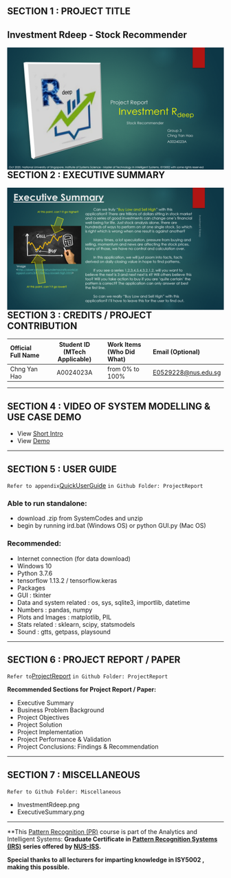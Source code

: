 ## SECTION 1 : PROJECT TITLE
## Investment Rdeep - Stock Recommender

<img src="Miscellaneous/InvestmentRdeep.png"
     style="float: left; margin-right: 0px;" />

---

## SECTION 2 : EXECUTIVE SUMMARY

<img src="Miscellaneous/ExecutiveSummary.png"
     style="float: left; margin-right: 0px;" />

---

## SECTION 3 : CREDITS / PROJECT CONTRIBUTION

| Official Full Name  | Student ID (MTech Applicable)  | Work Items (Who Did What) | Email (Optional) |
| :------------ |:---------------:| :-----| :-----|
| Chng Yan Hao | A0024023A | from 0% to 100% | E0529228@nus.edu.sg |


---

## SECTION 4 : VIDEO OF SYSTEM MODELLING & USE CASE DEMO

- View [Short Intro](https://www.youtube.com/)
- View [Demo](https://www.youtube.com/)

---

## SECTION 5 : USER GUIDE

`Refer to appendix`[QuickUserGuide](https://github.com/RyanChngYanHao/PRS-PT-2020-06-20-ISY5002-GRP3-Investment_Rdeep/blob/master/ProjectReport/QuickUserGuide.pdf) `in Github Folder: ProjectReport`

### Able to run standalone:

- download .zip from SystemCodes and unzip
- begin by running ird.bat (Windows OS) or python GUI.py (Mac OS)

### Recommended: 
- Internet connection (for data download)
- Windows 10
- Python 3.7.6
- tensorflow 1.13.2 / tensorflow.keras
- Packages
-	GUI 				: tkinter
- 	Data and system related 	: os, sys, sqlite3, importlib, datetime
- 	Numbers 			: pandas, numpy
-	Plots and Images 		: matplotlib, PIL
-	Stats related			: sklearn, scipy, statsmodels
-	Sound				: gtts, getpass, playsound

---
## SECTION 6 : PROJECT REPORT / PAPER

`Refer to`[ProjectReport](https://github.com/RyanChngYanHao/PRS-PT-2020-06-20-ISY5002-GRP3-Investment_Rdeep/blob/master/ProjectReport/ProjectReport.pdf) `in Github Folder: ProjectReport`

**Recommended Sections for Project Report / Paper:**
- Executive Summary
- Business Problem Background
- Project Objectives
- Project Solution
- Project Implementation
- Project Performance & Validation
- Project Conclusions: Findings & Recommendation

---
## SECTION 7 : MISCELLANEOUS

`Refer to Github Folder: Miscellaneous`

- InvestmentRdeep.png
- ExecutiveSummary.png

---

**This [Pattern Recognition (PR)](https://www.iss.nus.edu.sg/executive-education/course/detail/machine-reasoning "Pattern Recognition") course is part of the Analytics and Intelligent Systems: 
**Graduate Certificate in [Pattern Recognition Systems (IRS)](https://www.iss.nus.edu.sg/stackable-certificate-programmes/intelligent-systems "Intelligent Reasoning Systems") series offered by [NUS-ISS](https://www.iss.nus.edu.sg "Institute of Systems Science, National University of Singapore").**

**Special thanks to all lecturers for imparting knowledge in ISY5002 , making this possible.**
